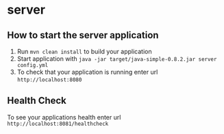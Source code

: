 # server

How to start the server application
---

1. Run `mvn clean install` to build your application
1. Start application with `java -jar target/java-simple-0.8.2.jar server config.yml`
1. To check that your application is running enter url `http://localhost:8080`

Health Check
---

To see your applications health enter url `http://localhost:8081/healthcheck`
